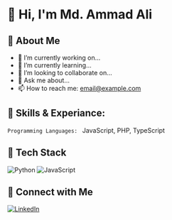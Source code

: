 # 👋 Hi, I'm Md. Ammad Ali

## 🚀 About Me
- 🔭 I’m currently working on...
- 🌱 I’m currently learning...
- 👯 I’m looking to collaborate on...
- 💬 Ask me about...
- 📫 How to reach me: [email@example.com](mailto:email@example.com)
## 🚀 Skills & Experiance:
```Programming Languages: ``` JavaScript, PHP, TypeScript
## 🧰 Tech Stack
![Python](https://img.shields.io/badge/Python-3776AB?style=for-the-badge&logo=python&logoColor=white)
![JavaScript](https://img.shields.io/badge/JavaScript-F7DF1E?style=for-the-badge&logo=javascript&logoColor=black)

## 🔗 Connect with Me
[![LinkedIn](https://img.shields.io/badge/LinkedIn-blue?style=for-the-badge&logo=linkedin)](https://linkedin.com/in/yourprofile)
